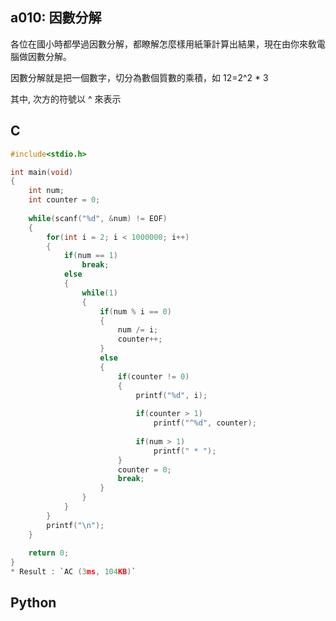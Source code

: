 ## a010: 因數分解
各位在國小時都學過因數分解，都瞭解怎麼樣用紙筆計算出結果，現在由你來敎電腦做因數分解。

因數分解就是把一個數字，切分為數個質數的乘積，如 12=2^2 * 3

其中, 次方的符號以 ^ 來表示

## C
```C
#include<stdio.h>

int main(void)
{
	int num;
	int counter = 0;
	
	while(scanf("%d", &num) != EOF)
	{
		for(int i = 2; i < 1000000; i++)
		{
			if(num == 1)
				break;
			else
			{
				while(1)
				{
					if(num % i == 0)
					{
						num /= i;
						counter++;
					}
					else
					{
						if(counter != 0)
						{
							printf("%d", i);
							
							if(counter > 1)
								printf("^%d", counter);
							
							if(num > 1)
								printf(" * ");
						}
						counter = 0;
						break;
					}
				}
			}
		}
		printf("\n");
	}
	
	return 0;
}
* Result : `AC (3ms, 104KB)`
```

## Python
